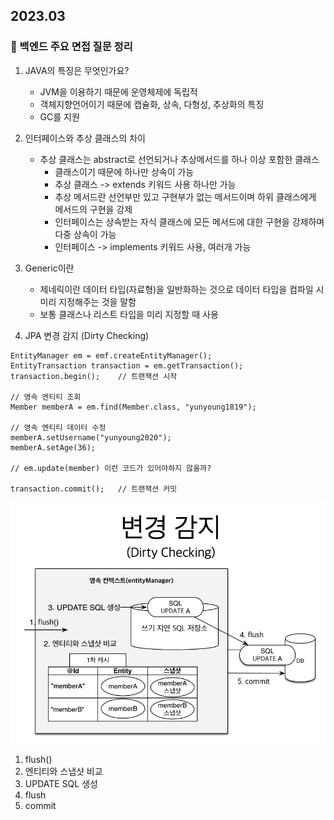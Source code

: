 ## 2023.03

### :pushpin: 백엔드 주요 면접 질문 정리
1. JAVA의 특징은 무엇인가요?
   - JVM을 이용하기 때문에 운영체제에 독립적
   - 객체지향언어이기 때문에 캡슐화, 상속, 다형성, 추상화의 특징
   - GC를 지원
   
2. 인터페이스와 추상 클래스의 차이
    - 추상 클래스는 abstract로 선언되거나 추상메서드를 하나 이상 포함한 클래스
      - 클래스이기 때문에 하나만 상속이 가능
      - 추상 클래스 -> extends 키워드 사용 하나만 가능
      - 추상 메서드란 선언부만 있고 구현부가 없는 메서드이며 하위 클래스에게 메서드의 구현을 강제
      - 인터페이스는 상속받는 자식 클래스에 모든 메서드에 대한 구현을 강제하며 다중 상속이 가능
      - 인터페이스 -> implements 키워드 사용, 여러개 가능
      
3. Generic이란
   - 제네릭이란 데이터 타입(자료형)을 일반화하는 것으로 데이터 타입을 컴파일 시 미리 지정해주는 것을 말함
   - 보통 클래스나 리스트 타입을 미리 지정할 때 사용

4. JPA 변경 감지 (Dirty Checking)
```
EntityManager em = emf.createEntityManager();
EntityTransaction transaction = em.getTransaction();
transaction.begin();    // 트랜잭션 시작

// 영속 엔티티 조회
Member memberA = em.find(Member.class, "yunyoung1819");

// 영속 엔티티 데이터 수정
memberA.setUsername("yunyoung2020");
memberA.setAge(36);

// em.update(member) 이런 코드가 있어야하지 않을까?

transaction.commit();   // 트랜잭션 커밋
```

![](../images/변경감지.png)

1. flush()
2. 엔티티와 스냅샷 비교
3. UPDATE SQL 생성
4. flush
5. commit

